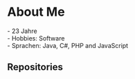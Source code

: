<h1>About Me</h1>
- 23 Jahre <br>
- Hobbies: Software<br>
- Sprachen: Java, C#, PHP and JavaScript<br>
<h2>Repositories</h2>
